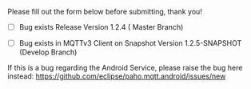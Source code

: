 Please fill out the form below before submitting, thank you!

- [ ] Bug exists Release Version 1.2.4 ( Master Branch)
- [ ] Bug exists in MQTTv3 Client on Snapshot Version 1.2.5-SNAPSHOT (Develop Branch)


If this is a bug regarding the Android Service, please raise the bug here instead: https://github.com/eclipse/paho.mqtt.android/issues/new
